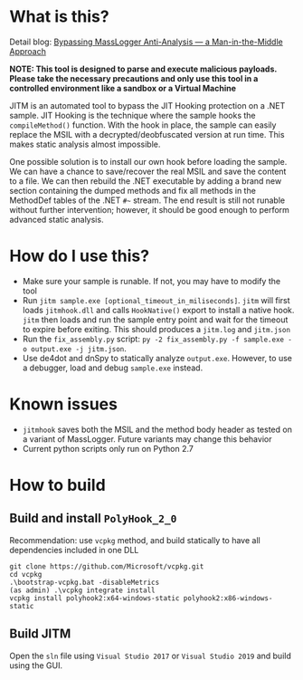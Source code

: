 # What is this?

Detail blog: [Bypassing MassLogger Anti-Analysis — a Man-in-the-Middle Approach](https://www.fireeye.com/blog/threat-research/2020/08/bypassing-masslogger-anti-analysis-man-in-the-middle-approach.html)

**NOTE: This tool is designed to parse and execute malicious payloads. Please take the necessary precautions and only use this tool in a controlled environment like a sandbox or a Virtual Machine**

JITM is an automated tool to bypass the JIT Hooking protection on a .NET sample. JIT Hooking is the technique where the sample hooks the `compileMethod()` function. With the hook in place, the sample can easily replace the MSIL with a decrypted/deobfuscated version at run time. This makes static analysis almost impossible.

One possible solution is to install our own hook before loading the sample. We can have a chance to save/recover the real MSIL and save the content to a file. We can then rebuild the .NET executable by adding a brand new section containing the dumped methods and fix all methods in the MethodDef tables of the .NET `#~` stream. The end result is still not runable without further intervention; however, it should be good enough to perform advanced static analysis.

# How do I use this? 
- Make sure your sample is runable. If not, you may have to modify the tool
- Run `jitm sample.exe [optional_timeout_in_miliseconds]`. `jitm` will first loads `jitmhook.dll` and calls `HookNative()` export to install a native hook. `jitm` then loads and run the sample entry point and wait for the timeout to expire before exiting. This should produces a `jitm.log` and `jitm.json`
- Run the `fix_assembly.py` script: `py -2 fix_assembly.py -f sample.exe -o output.exe -j jitm.json`.
- Use de4dot and dnSpy to statically analyze `output.exe`. However, to use a debugger, load and debug `sample.exe` instead.

# Known issues
- `jitmhook` saves both the MSIL and the method body header as tested on a variant of MassLogger. Future variants may change this behavior
- Current python scripts only run on Python 2.7

# How to build
## Build and install `PolyHook_2_0`

Recommendation: use `vcpkg` method, and build statically to have all dependencies included in one DLL
```
git clone https://github.com/Microsoft/vcpkg.git
cd vcpkg
.\bootstrap-vcpkg.bat -disableMetrics
(as admin) .\vcpkg integrate install
vcpkg install polyhook2:x64-windows-static polyhook2:x86-windows-static 
```

## Build JITM
Open the `sln` file using `Visual Studio 2017` or `Visual Studio 2019` and build using the GUI.
